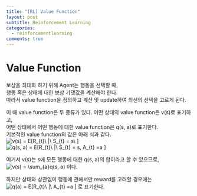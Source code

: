 ```yaml
---
title: "[RL] Value Function"
layout: post
subtitle: Reinforcement Learning
categories:
  - reinforcementlearning
comments: true
---
```


# Value Function
보상을 최대화 하기 위해 Agent는 행동을 선택할 때,  
행동 혹은 상태에 대한 보상 기댓값을 계산해야 한다.  
따라서 value function을 정의하고 계산 및 update하여 최선의 선택을 고르게 된다.  

이 때 value function은 두 종류가 있다.
어떤 상태의 value function은 v(s)로 표기하고,    
어떤 상태에서 어떤 행동에 대한 value function은 q(s, a)로 표기한다.   
기본적인 value function의 값은 아래 식과 같다.  
<img src="https://latex.codecogs.com/gif.latex?v(s)&space;=&space;E[R_{t}\&space;|\&space;S_{t}&space;=&space;s\&space;]" title="v(s) = E[R_{t}\ |\ S_{t} = s\ ]" />  
<img src="https://latex.codecogs.com/gif.latex?q(s,&space;a)&space;=&space;E[R_{t}\&space;|\&space;S_{t}&space;=&space;s,&space;A_{t}&space;=a&space;]" title="q(s, a) = E[R_{t}\ |\ S_{t} = s, A_{t} =a ]" />  

    
여기서  v(s)는 s에 모든 행동에 대한 q(s, a)의 합이라고 할 수 있으므로,   
<img src="https://latex.codecogs.com/gif.latex?v(s)&space;=&space;\sum_{a}q(s,&space;a)" title="v(s) = \sum_{a}q(s, a)" /> 이다.  
   
하지만 상태와 상관없이 행동에 관해서만 reward를 고려할 경우에는
<img src="https://latex.codecogs.com/gif.latex?q(a)&space;=&space;E[R_{t}\&space;|\&space;A_{t}&space;=a&space;]" title="q(a) = E[R_{t}\ |\ A_{t} =a ]" />
로 표기한다.
